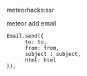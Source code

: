 meteorhacks:ssr

meteor add email  
```
Email.send({
      to: to,
      from: from,
      subject : subject,
      html: html
});

```

